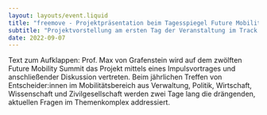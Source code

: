 ```yaml
---
layout: layouts/event.liquid
title: "freemove - Projektpräsentation beim Tagesspiegel Future Mobility Summit 2022"
subtitle: "Projektvorstellung am ersten Tag der Veranstaltung im Track „Digitalisierung“"
date: 2022-09-07
---
```


Text zum Aufklappen: Prof. Max von Grafenstein wird auf dem zwölften Future Mobility Summit das Projekt mittels eines Impulsvortrages und anschließender Diskussion vertreten. Beim jährlichen Treffen von Entscheider:innen im Mobilitätsbereich aus Verwaltung, Politik, Wirtschaft, Wissenschaft und Zivilgesellschaft werden zwei Tage lang die drängenden, aktuellen Fragen im Themenkomplex addressiert.